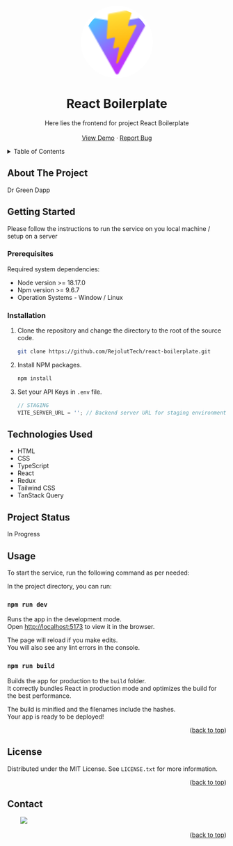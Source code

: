 <a name="readme-top"></a>

<!-- PROJECT LOGO -->
<br />
<div align="center">
<p align="center">
<img height='150px' width='150px' style="background-color:white;border-radius:100%;padding:8px" src="./public/vite.svg" alt="Logo" />
</p>
<h1 align="center">React Boilerplate</h1>

  <p align="center">
    Here lies the frontend for project React Boilerplate
    <br />
    <br />
    <a href="https://github.com/RejolutTech/react-boilerplate.git">View Demo</a>
    ·
    <a href="https://github.com/RejolutTech/react-boilerplate.git/issues">Report Bug</a>
    
  </p>
</div>

<!-- TABLE OF CONTENTS -->
<details>
  <summary>Table of Contents</summary>
  <ol>
    <li>
      <a href="#about-the-project">About The Project</a>
    </li>
    <li>
      <a href="#getting-started">Getting Started</a>
      <ul>
        <li><a href="#prerequisites">Prerequisites</a></li>
        <li><a href="#installation">Installation</a></li>
      </ul>
    </li>
    <li><a href="#usage">Usage</a></li>
    <li><a href="#license">License</a></li>
    <li><a href="#contact">Contact</a></li>
    
  </ol>
</details>

<!-- ABOUT THE PROJECT -->

## About The Project

Dr Green Dapp

## Getting Started

Please follow the instructions to run the service on you local machine / setup on a server

### Prerequisites

Required system dependencies:

- Node version >= 18.17.0
- Npm version >= 9.6.7
- Operation Systems - Window / Linux

### Installation

1. Clone the repository and change the directory to the root of the source code.

   ```sh
   git clone https://github.com/RejolutTech/react-boilerplate.git
   ```

2. Install NPM packages.
   ```sh
   npm install
   ```
3. Set your API Keys in `.env` file.

   ```js
   // STAGING
   VITE_SERVER_URL = ''; // Backend server URL for staging environment
   ```

<h2>Technologies Used</h2>
<ul>
<li>HTML</li>
<li>CSS</li>
<li>TypeScript</li>
<li>React</li>
<li>Redux</li>
<li>Tailwind CSS</li>
<li>TanStack Query</li>
</ul>
<h2>Project Status</h2>
<p>In Progress</p>

<!-- USAGE EXAMPLES -->

## Usage

To start the service, run the following command as per needed:

In the project directory, you can run:

### `npm run dev`

Runs the app in the development mode.\
Open [http://localhost:5173](http://localhost:5173) to view it in the browser.

The page will reload if you make edits.\
You will also see any lint errors in the console.

### `npm run build`

Builds the app for production to the `build` folder.\
It correctly bundles React in production mode and optimizes the build for the best performance.

The build is minified and the filenames include the hashes.\
Your app is ready to be deployed!

<p align="right">(<a href="#readme-top">back to top</a>)</p>

<!-- ROADMAP -->

<!-- LICENSE -->

## License

Distributed under the MIT License. See `LICENSE.txt` for more information.

<p align="right">(<a href="#readme-top">back to top</a>)</p>

<!-- CONTACT -->

<h2>Contact</h2>
<p><span style="margin-right: 30px;"></span><a href="https://github.com/RejolutTech/react-boilerplate.git"><img target="_blank" src="https://cdn.jsdelivr.net/gh/devicons/devicon/icons/github/github-original.svg" style="width: 10%;"></a></p>
<p align="right">(<a href="#readme-top">back to top</a>)</p>
